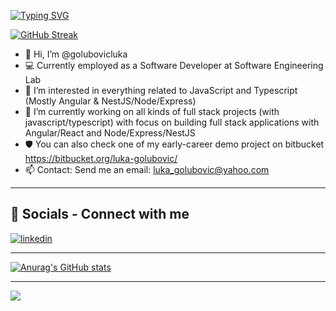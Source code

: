 [![Typing SVG](https://readme-typing-svg.demolab.com?font=Fira+Code&pause=1000&color=EAF711&center=true&vCenter=true&width=435&lines=Full+stack+Java/Angular+developer)](https://git.io/typing-svg)

[![GitHub Streak](https://streak-stats.demolab.com?user=golubovicluka&theme=gruvbox)](https://git.io/streak-stats)
- 👋 Hi, I’m @golubovicluka
- 💻 Currently employed as a Software Developer at Software Engineering Lab
- 👀 I’m interested in everything related to JavaScript and Typescript (Mostly Angular & NestJS/Node/Express)
- 🌱 I’m currently working on all kinds of full stack projects (with javascript/typescript) with focus on building full stack applications with Angular/React and Node/Express/NestJS
- 🛡️ You can also check one of my early-career demo project on bitbucket https://bitbucket.org/luka-golubovic/
- 📫 Contact: Send me an email: luka_golubovic@yahoo.com
---
## 🔗 Socials - Connect with me
[![linkedin](https://img.shields.io/badge/linkedin-0A66C2?style=for-the-badge&logo=linkedin&logoColor=white)](https://www.linkedin.com/in/lukagolubovic/)

---

[![Anurag's GitHub stats](https://github-readme-stats.vercel.app/api?username=golubovicluka)](https://github.com/anuraghazra/github-readme-stats)

---

![](https://komarev.com/ghpvc/?username=golubovicluka)
